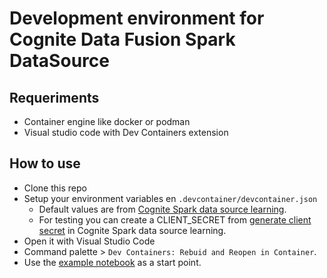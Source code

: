 # Development environment for Cognite Data Fusion Spark DataSource


## Requeriments

- Container engine like docker or podman
- Visual studio code with Dev Containers extension


## How to use

- Clone this repo
- Setup your environment variables en `.devcontainer/devcontainer.json`
  - Default values are from [Cognite Spark data source learning](https://learn.cognite.com/path/data-engineer-basics-integrations/cognite-spark-data-source/).
  - For testing you can create a CLIENT_SECRET from [generate client secret](https://learn.cognite.com/path/data-engineer-basics-integrations/cognite-spark-data-source/1371418) in Cognite Spark data source learning.
- Open it with Visual Studio Code
- Command palette > `Dev Containers: Rebuid and Reopen in Container`.
- Use the [example notebook](example_oauth.ipynb) as a start point.